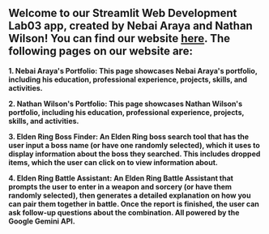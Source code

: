 ## Welcome to our Streamlit Web Development Lab03 app, created by Nebai Araya and Nathan Wilson! You can find our website [here](https://webdevlab3.streamlit.app/). The following pages on our website are:

**1. Nebai Araya's Portfolio: This page showcases Nebai Araya's portfolio, including his education, professional experience, projects, skills, and activities.**

**2. Nathan Wilson's Portfolio: This page showcases Nathan Wilson's portfolio, including his education, professional experience, projects, skills, and activities.**

**3. Elden Ring Boss Finder: An Elden Ring boss search tool that has the user input a boss name (or have one randomly selected), which it uses to display information about the boss they searched. This includes dropped items, which the user can click on to view information about.**

**4. Elden Ring Battle Assistant: An Elden Ring Battle Assistant that prompts the user to enter in a weapon and sorcery (or have them randomly selected), then generates a detailed explanation on how you can pair them together in battle. Once the report is finished, the user can ask follow-up questions about the combination. All powered by the Google Gemini API.**
